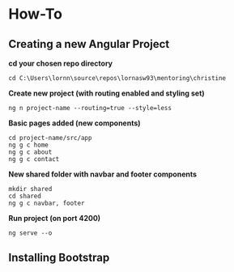 # How-To

## Creating a new Angular Project

**cd your chosen repo directory**
```
cd C:\Users\lornn\source\repos\lornasw93\mentoring\christine
```

**Create new project (with routing enabled and styling set)**
```
ng n project-name --routing=true --style=less
```

**Basic pages added (new components)**
```
cd project-name/src/app
ng g c home
ng g c about
ng g c contact
```

**New shared folder with navbar and footer components**
```
mkdir shared
cd shared
ng g c navbar, footer
```

**Run project (on port 4200)**
```
ng serve --o
```

## Installing Bootstrap
